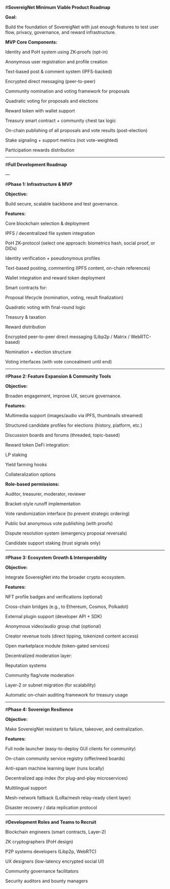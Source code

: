 #**SovereigNet Minimum Viable Product Roadmap**

**Goal:**

Build the foundation of SovereigNet with just enough features to test user flow, privacy, governance, and reward infrastructure.

**MVP Core Components:**

Identity and PoH system using ZK-proofs (opt-in)

Anonymous user registration and profile creation

Text-based post & comment system (IPFS-backed)

Encrypted direct messaging (peer-to-peer)

Community nomination and voting framework for proposals

Quadratic voting for proposals and elections

Reward token with wallet support

Treasury smart contract + community chest tax logic

On-chain publishing of all proposals and vote results (post-election)

Stake signaling + support metrics (not vote-weighted)

Participation rewards distribution

---

#**Full Development Roadmap**

—

#**Phase 1: Infrastructure & MVP**

**Objective:**

Build secure, scalable backbone and test governance.

**Features:**

Core blockchain selection & deployment

IPFS / decentralized file system integration

PoH ZK-protocol (select one approach: biometrics hash, social proof, or DIDs)

Identity verification + pseudonymous profiles

Text-based posting, commenting (IPFS content, on-chain references)

Wallet integration and reward token deployment

Smart contracts for:

Proposal lifecycle (nomination, voting, result finalization)

Quadratic voting with final-round logic

Treasury & taxation

Reward distribution

Encrypted peer-to-peer direct messaging (Libp2p / Matrix / WebRTC-based)

Nomination + election structure

Voting interfaces (with vote concealment until end)

---

#**Phase 2: Feature Expansion & Community Tools**

**Objective:**

Broaden engagement, improve UX, secure governance.

**Features:**

Multimedia support (images/audio via IPFS, thumbnails streamed)

Structured candidate profiles for elections (history, platform, etc.)

Discussion boards and forums (threaded, topic-based)

Reward token DeFi integration:

LP staking

Yield farming hooks

Collateralization options

**Role-based permissions:**

Auditor, treasurer, moderator, reviewer

Bracket-style runoff implementation

Vote randomization interface (to prevent strategic ordering)

Public but anonymous vote publishing (with proofs)

Dispute resolution system (emergency proposal reversals)

Candidate support staking (trust signals only)

---

#**Phase 3: Ecosystem Growth & Interoperability**

**Objective:**

Integrate SovereigNet into the broader crypto ecosystem.

**Features:**

NFT profile badges and verifications (optional)

Cross-chain bridges (e.g., to Ethereum, Cosmos, Polkadot)

External plugin support (developer API + SDK)

Anonymous video/audio group chat (optional)

Creator revenue tools (direct tipping, tokenized content access)

Open marketplace module (token-gated services)

Decentralized moderation layer:

Reputation systems

Community flag/vote moderation

Layer-2 or subnet migration (for scalability)

Automatic on-chain auditing framework for treasury usage

---

#**Phase 4: Sovereign Resilience**

**Objective:**

Make SovereigNet resistant to failure, takeover, and centralization.

**Features:**

Full node launcher (easy-to-deploy GUI clients for community)

On-chain community service registry (offer/need boards)

Anti-spam machine learning layer (runs locally)

Decentralized app index (for plug-and-play microservices)

Multilingual support

Mesh-network fallback (LoRa/mesh relay-ready client layer)

Disaster recovery / data replication protocol



---

#**Development Roles and Teams to Recruit**

Blockchain engineers (smart contracts, Layer-2)

ZK cryptographers (PoH design)

P2P systems developers (Libp2p, WebRTC)

UX designers (low-latency encrypted social UI)

Community governance facilitators

Security auditors and bounty managers
